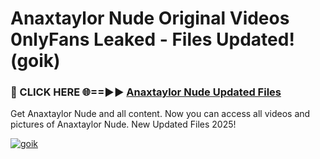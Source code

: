 # Anaxtaylor Nude Original Videos 0nlyFans Leaked - Files Updated! (goik)

<h3>🔴 CLICK HERE 🌐==►► <a href="https://tinyurl.com/52m3yx9h" rel="nofollow">Anaxtaylor Nude Updated Files</a></h3>

Get Anaxtaylor Nude and all content. Now you can access all videos and pictures of Anaxtaylor Nude. New Updated Files 2025!

[![goik](https://i.imgur.com/TnHtlc8.gif)](https://tinyurl.com/52m3yx9h)
